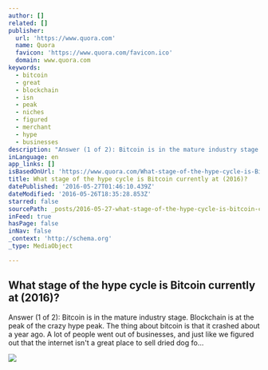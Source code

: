 ```yaml
---
author: []
related: []
publisher:
  url: 'https://www.quora.com'
  name: Quora
  favicon: 'https://www.quora.com/favicon.ico'
  domain: www.quora.com
keywords:
  - bitcoin
  - great
  - blockchain
  - isn
  - peak
  - niches
  - figured
  - merchant
  - hype
  - businesses
description: "Answer (1 of 2): Bitcoin is in the mature industry stage. Blockchain is at the peak of the crazy hype peak. The thing about bitcoin is that it crashed about a year ago. A lot of people went out of businesses, and just like we figured out that the internet isn't a great place to sell dried dog fo..."
inLanguage: en
app_links: []
isBasedOnUrl: 'https://www.quora.com/What-stage-of-the-hype-cycle-is-Bitcoin-currently-at-2016'
title: What stage of the hype cycle is Bitcoin currently at (2016)?
datePublished: '2016-05-27T01:46:10.439Z'
dateModified: '2016-05-26T18:35:28.853Z'
starred: false
sourcePath: _posts/2016-05-27-what-stage-of-the-hype-cycle-is-bitcoin-currently-at-2016.md
inFeed: true
hasPage: false
inNav: false
_context: 'http://schema.org'
_type: MediaObject

---
```

<article style=""><h1>What stage of the hype cycle is Bitcoin currently at (2016)?</h1><p>Answer (1 of 2): Bitcoin is in the mature industry stage. Blockchain is at the peak of the crazy hype peak. The thing about bitcoin is that it crashed about a year ago. A lot of people went out of businesses, and just like we figured out that the internet isn't a great place to sell dried dog fo...</p><img src="https://qsf.is.quoracdn.net/-images.new_grid.fb_share_default.pnge6dde9cfa6e03c43.png" /></article>